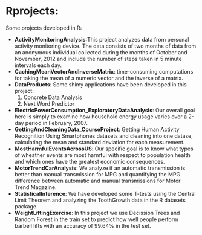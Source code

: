 # Rprojects:
Some projects developed in R:
- **ActivityMonitoringAnalysis**:This project analyzes data from personal activity monitoring device. The data consists of two months of data from an anonymous individual collected during the months of October and November, 2012 and include the number of steps taken in 5 minute intervals each day.
- **CachingMeanVectorAndInverseMatrix**: time-consuming computations for taking the mean of a numeric vector and the inverse of a matrix.
- **DataProducts**: Some shimy applications have been developed in this project: 
  1. Concrete Data Analysis 
  2. Next Word Predictor
- **ElectricPowerConsumption_ExploratoryDataAnalysis**: Our overall goal here is simply to examine how household energy usage varies over a 2-day period in February, 2007.
- **GettingAndCleaningData_CourseProject**: Getting Human Activity Recognition Using Smartphones datasets and cleaning into one datase, calculating the mean and standard deviation for each measurement.
- **MostHarmfulEventsAcrossUS**: Our specific goal is to know what types of wheather events are most harmful with respect to population health and which ones have the greatest economic consequences.
- **MotorTrendCarAnalysis**: We analyze if an automatic transmission is better than manual transmission for MPG and quantifying the MPG difference between automatic and manual transmissions for Motor Trend Magazine.
- **StatisticalInference**: We have developed some T-tests using the Central Limit Theorem and analyzing the ToothGrowth data in the R datasets package.
- **WeightLiftingExercise**: In this project we use Decission Trees and Random Forest in the train set to predict how well people perform barbell lifts with an accuracy of 99.64% in the test set.
